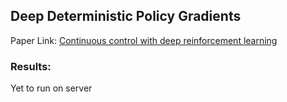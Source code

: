 ## Deep Deterministic Policy Gradients

Paper Link:  [Continuous control with deep reinforcement learning](https://arxiv.org/abs/1509.02971) 

### Results:

Yet to run on server
